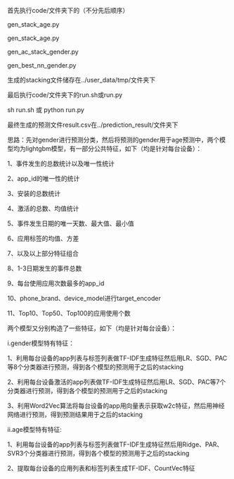 首先执行code/文件夹下的（不分先后顺序）

gen_stack_age.py

gen_stack_age.py

gen_ac_stack_gender.py

gen_best_nn_gender.py

生成的stacking文件储存在../user_data/tmp/文件夹下

最后执行code/文件夹下的run.sh或run.py

sh run.sh 或 python run.py

最终生成的预测文件result.csv在../prediction_result/文件夹下

思路：先对gender进行预测分类，然后将预测的gender用于age预测中，两个模型均为lightgbm模型，有一部分公共特征，如下（均是针对每台设备）：

1、事件发生的总数统计以及唯一性统计

2、app_id的唯一性的统计

3、安装的总数统计

4、激活的总数、均值统计

5、事件发生日期的唯一天数、最大值、最小值

6、应用标签的均值、方差

7、以及以上部分特征组合

8、1-3日期发生的事件总数

9、每台使用应用次数最多的app_id

10、phone_brand、device_model进行target_encoder

11、Top10、Top50、Top100的应用使用个数

两个模型又分别构造了一些特征，如下（均是针对每台设备）：

i.gender模型特有特征：

1、利用每台设备的app列表与标签列表做TF-IDF生成特征然后用LR、SGD、PAC等8个分类器进行预测，得到各个模型的预测用于之后的stacking

2、利用每台设备激活的app列表做TF-IDF生成特征然后用LR、SGD、PAC等7个分类器进行预测，得到各个模型的预测用于之后的stacking

3、利用Word2Vec算法将每台设备的app用向量表示获取w2c特征，然后用神经网络进行预测，得到预测结果用于之后的stacking

ii.age模型特有特征:

1、利用每台设备的app列表与标签列表做TF-IDF生成特征然后用Ridge、PAR、SVR3个分类器进行预测，得到各个模型的预测用于之后的stacking

2、提取每台设备的应用列表和标签列表生成TF-IDF、CountVec特征






					
